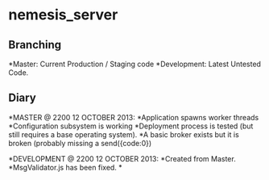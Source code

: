 nemesis_server
==============

Branching
--------------------------------------------------------------------------------------
*Master: Current Production / Staging code
*Development: Latest Untested Code.

Diary
--------------------------------------------------------------------------------------



*MASTER @ 2200 12 OCTOBER 2013:
	*Application spawns worker threads
	*Configuration subsystem is working
	*Deployment process is tested (but still requires a base operating system).
	*A basic broker exists but it is broken (probably missing a send({code:0})
	
*DEVELOPMENT @ 2200 12 OCTOBER 2013:
	*Created from Master.
	*MsgValidator.js has been fixed.
	*



